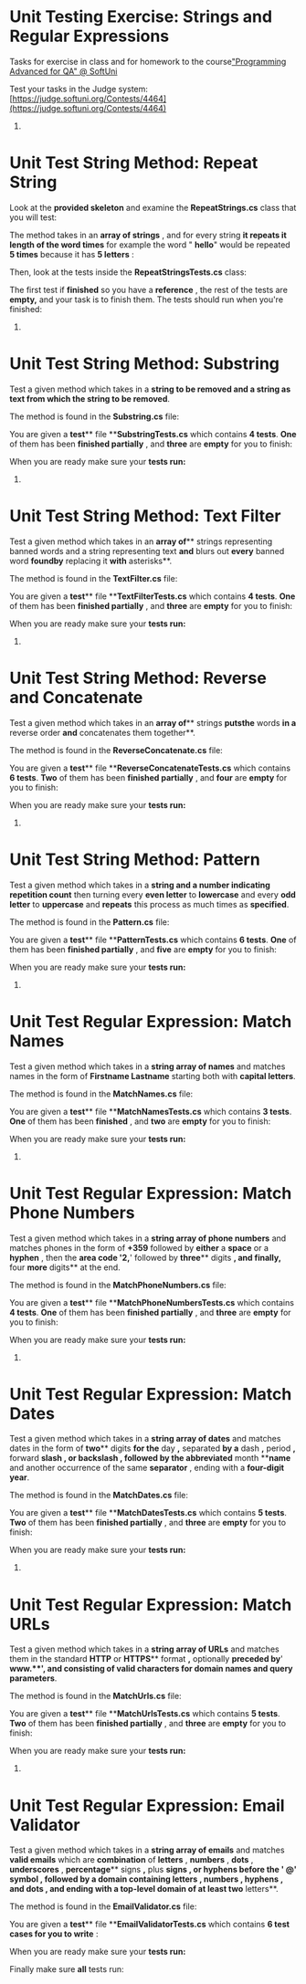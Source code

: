 ﻿# Unit Testing Exercise: Strings and Regular Expressions

Tasks for exercise in class and for homework to the course["Programming Advanced for QA" @ SoftUni](https://softuni.bg/trainings/4257/programming-advanced-for-qa-november-2023)

Test your tasks in the Judge system: [https://judge.softuni.org/Contests/4464](https://judge.softuni.org/Contests/4464)

1.
# Unit Test String Method: Repeat String

Look at the **provided skeleton** and examine the **RepeatStrings.cs** class that you will test:


The method takes in an **array of strings** , and for every string **it repeats it length of the word times** for example the word " **hello**" would be repeated **5 times** because it has **5 letters** :


Then, look at the tests inside the **RepeatStringsTests.cs** class:



The first test if **finished** so you have a **reference** , the rest of the tests are **empty,** and your task is to finish them. The tests should run when you're finished:


1.
# Unit Test String Method: Substring

Test a given method which takes in a **string to be removed and a string as text from which the string to be removed**.

The method is found in the **Substring.cs** file:


You are given a **test**** file ****SubstringTests.cs** which contains **4 tests**. **One** of them has been **finished partially** , and **three** are **empty** for you to finish:


When you are ready make sure your **tests run:**


1.
# Unit Test String Method: Text Filter

Test a given method which takes in an **array of**** strings representing banned words and a string representing text **and** blurs out **every** banned word **foundby** replacing it **with** asterisks**.

The method is found in the **TextFilter.cs** file:


You are given a **test**** file ****TextFilterTests.cs** which contains **4 tests**. **One** of them has been **finished partially** , and **three** are **empty** for you to finish:


When you are ready make sure your **tests run:**


1.
# Unit Test String Method: Reverse and Concatenate

Test a given method which takes in an **array of**** strings **putsthe** words **in a** reverse order **and** concatenates them together**.

The method is found in the **ReverseConcatenate.cs** file:


You are given a **test**** file ****ReverseConcatenateTests.cs** which contains **6 tests**. **Two** of them has been **finished partially** , and **four** are **empty** for you to finish:


When you are ready make sure your **tests run:**


1.
# Unit Test String Method: Pattern

Test a given method which takes in a **string and a number indicating repetition count** then turning every **even letter** to **lowercase** and every **odd letter** to **uppercase** and **repeats** this process as much times as **specified**.

The method is found in the **Pattern.cs** file:


You are given a **test**** file ****PatternTests.cs** which contains **6 tests**. **One** of them has been **finished partially** , and **five** are **empty** for you to finish:


When you are ready make sure your **tests run:**


1.
# Unit Test Regular Expression: Match Names

Test a given method which takes in a **string array of names** and matches names in the form of **Firstname Lastname** starting both with **capital letters**.

The method is found in the **MatchNames.cs** file:


You are given a **test**** file ****MatchNamesTests.cs** which contains **3 tests**. **One** of them has been **finished** , and **two** are **empty** for you to finish:


When you are ready make sure your **tests run:**


1.
# Unit Test Regular Expression: Match Phone Numbers

Test a given method which takes in a **string array of phone numbers** and matches phones in the form of **+359** followed by **either** a **space** or a **hyphen** , then the **area code '2,**' followed by **three**** digits **, and finally,** four ****more**** digits** at the end.

The method is found in the **MatchPhoneNumbers.cs** file:


You are given a **test**** file ****MatchPhoneNumbersTests.cs** which contains **4 tests**. **One** of them has been **finished partially** , and **three** are **empty** for you to finish:


When you are ready make sure your **tests run:**


1.
# Unit Test Regular Expression: Match Dates

Test a given method which takes in a **string array of dates** and matches dates in the form of **two**** digits **for the** day **,** separated **by a** dash **,** period **,** forward ****slash** , or **backslash** , followed by the **abbreviated**** month ****name** and another occurrence of the same **separator** , ending with a **four-digit year**.

The method is found in the **MatchDates.cs** file:


You are given a **test**** file ****MatchDatesTests.cs** which contains **5 tests**. **Two** of them has been **finished partially** , and **three** are **empty** for you to finish:


When you are ready make sure your **tests run:**


1.
# Unit Test Regular Expression: Match URLs

Test a given method which takes in a **string array of URLs** and matches them in the standard **HTTP** or **HTTPS**** format **,** optionally **preceded by**' ****www.**', and consisting of **valid**** characters **for** domain ****names** and **query**** parameters**.

The method is found in the **MatchUrls.cs** file:


You are given a **test**** file ****MatchUrlsTests.cs** which contains **5 tests**. **Two** of them has been **finished partially** , and **three** are **empty** for you to finish:


When you are ready make sure your **tests run:**


1.
# Unit Test Regular Expression: Email Validator

Test a given method which takes in a **string array of emails** and matches **valid emails** which are **combination** of **letters** , **numbers** , **dots** , **underscores** , **percentage**** signs **,** plus ****signs** , or **hyphens** before the ' **@**' **symbol** , followed by a **domain** containing **letters** , **numbers** , **hyphens** , and **dots** , and **ending** with a **top-level domain** of at least **two**** letters**.

The method is found in the **EmailValidator.cs** file:


You are given a **test**** file ****EmailValidatorTests.cs** which contains **6 test cases for you to write** :


When you are ready make sure your **tests run:**


Finally make sure **all** tests run:
